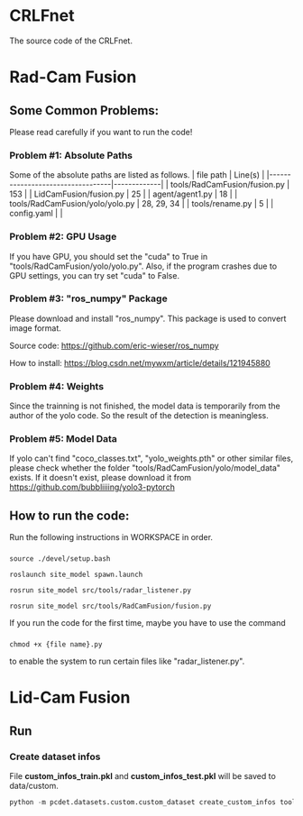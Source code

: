 # CRLFnet
The source code of the CRLFnet.
# Rad-Cam Fusion
## Some Common Problems:
Please read carefully if you want to run the code!

### Problem #1: Absolute Paths
Some of the absolute paths are listed as follows.
 | file path                        | Line(s)     |
 |----------------------------------|-------------|
 | tools/RadCamFusion/fusion.py     | 153         |
 | LidCamFusion/fusion.py           | 25          |
 | agent/agent1.py                  | 18          |
 | tools/RadCamFusion/yolo/yolo.py  | 28, 29, 34  |
 | tools/rename.py                  | 5           |
 | config.yaml                      |             |

### Problem #2: GPU Usage
If you have GPU, you should set the "cuda" to True in "tools/RadCamFusion/yolo/yolo.py". Also, if the program crashes due to GPU settings, you can try set "cuda" to False.

### Problem #3: "ros_numpy" Package
Please download and install "ros_numpy". This package is used to convert image format.

Source code:    https://github.com/eric-wieser/ros_numpy

How to install: https://blog.csdn.net/mywxm/article/details/121945880

### Problem #4: Weights
Since the trainning is not finished, the model data is temporarily from the author of the yolo code. So the result of the detection is meaningless.

### Problem #5: Model Data
If yolo can't find "coco_classes.txt", "yolo_weights.pth" or other similar files, please check whether the folder "tools/RadCamFusion/yolo/model_data" exists. If it doesn't exist, please download it from https://github.com/bubbliiiing/yolo3-pytorch


## How to run the code:
Run the following instructions in WORKSPACE in order. 
###
    source ./devel/setup.bash
    
    roslaunch site_model spawn.launch

    rosrun site_model src/tools/radar_listener.py

    rosrun site_model src/tools/RadCamFusion/fusion.py

If you run the code for the first time, maybe you have to use the command
###
    chmod +x {file name}.py
to enable the system to run certain files like "radar_listener.py".

# Lid-Cam Fusion
## Run
### Create dataset infos
File **custom_infos_train.pkl** and **custom_infos_test.pkl** will be saved to data/custom.
```python
python -m pcdet.datasets.custom.custom_dataset create_custom_infos tools/cfgs/dataset_configs/custom_dataset.yaml
```